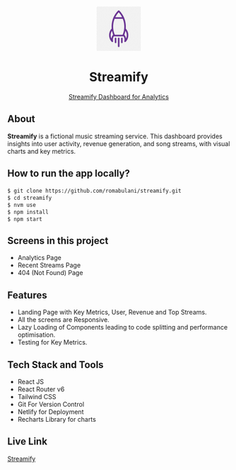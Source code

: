 
<div align="center">
  <img src="/public/streamify.png" height="100" width="100" alt="logo"/>
  <h1>Streamify</h1>
  <a href="https://streamify-analytics.netlify.app/">Streamify Dashboard for Analytics</a>
</div>

## About
**Streamify** is a fictional music streaming service. This dashboard provides insights into user activity, revenue generation, and song streams, with visual charts and key metrics.

## How to run the app locally?
```
$ git clone https://github.com/romabulani/streamify.git
$ cd streamify
$ nvm use
$ npm install
$ npm start
```


## Screens in this project
- Analytics Page
- Recent Streams Page
- 404 (Not Found) Page

## Features
- Landing Page with Key Metrics, User, Revenue and Top Streams.
- All the screens are Responsive.
- Lazy Loading of Components leading to code splitting and performance optimisation.
- Testing for Key Metrics.

## Tech Stack and Tools
- React JS
- React Router v6
- Tailwind CSS 
- Git For Version Control
- Netlify for Deployment
- Recharts Library for charts

## Live Link
[Streamify](https://streamify-analytics.netlify.app/)

